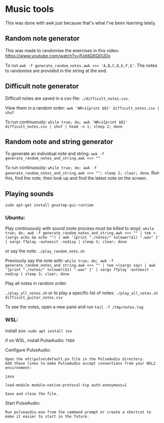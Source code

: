 # Music tools

This was done with awk just because that's what I've been learning lately.

## Random note generator

This was made to randomise the exercises in this video: https://www.youtube.com/watch?v=PJddQ6Q0UDo

To run `awk -f generate_random_notes.awk <<< 'A,B,C,D,E,F,G'`. The notes to randomise are provided in the string at the end.

## Difficult note generator

Difficult notes are saved in a csv file: `./difficult_notes.csv`.

View them in a random order: `awk 'NR>1{print $0}' difficult_notes.csv | shuf`

To run continuously: `while true; do; awk 'NR>1{print $0}' difficult_notes.csv | shuf | head -n 1; sleep 2; done`

## Random note and string generator

To generate an individual note and string: `awk -f generate_random_notes_and_string.awk <<< ""`

To run continuously: `while true; do; awk -f generate_random_notes_and_string.awk <<< ""; sleep 2; clear; done`. Run this, find the note, then look up and find the latest note on the screen.

## Playing sounds

`sudo apt-get install gnustep-gui-runtime`

### Ubuntu:

Play continuously with sound (note process must be killed to stop): `while true; do; awk -f generate_random_notes_and_string.awk <<< "" | tee >(xargs echo && echo "") | awk '{print "./notes/" tolower($1) ".wav" }' | xargs ffplay -autoexit -nodisp | sleep 3; clear; done`

or say the note: `./play_random_note.sh`

Previously say the note with: `while true; do; awk -f generate_random_notes_and_string.awk <<< "" | tee >(xargs say) | awk '{print "./notes/" tolower($1) ".wav" }' | xargs ffplay -autoexit -nodisp | sleep 3; clear; done`

Play all notes in random order:

`./play_all_notes.sh` or to play a specific list of notes: `./play_all_notes.sh difficult_guitar_notes.csv`

To see the notes, open a new pane and run `tail -f /tmp/notes.log`

### WSL:

install sox: `sudo apt install sox`

if on WSL, install PulseAudio: `TODO`

Configure PulseAudio:

    Open the etc\pulse\default.pa file in the PulseAudio directory.
    Add these lines to make PulseAudio accept connections from your WSL2 environment:

    java

    load-module module-native-protocol-tcp auth-anonymous=1

    Save and close the file.

Start PulseAudio:

    Run pulseaudio.exe from the command prompt or create a shortcut to make it easier to start in the future.

